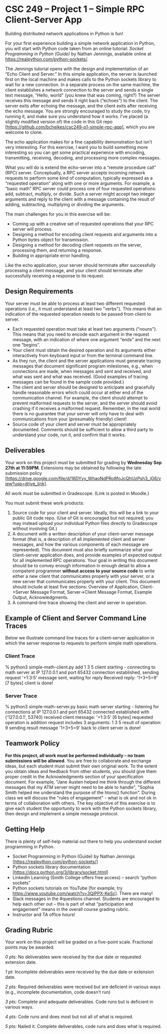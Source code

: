 # CSC 249 – Project 1 – Simple RPC Client-Server App

Building distributed network applications in Python is fun!

For your first experience building a simple network application in Python, you will start with Python code taken from an online tutorial: _Socket Programming in Python (Guide)_ by Nathan Jennings, available online at https://realpython.com/python-sockets/. 

The Jennings tutorial opens with the design and implementation of an “Echo Client and Server.” In this simple application, the server is launched first on the local machine and makes calls to the Python sockets library to wait for a new connection. In a separate process on the same machine, the client establishes a network connection to the server and sends a single text message, “Hello, world” (you knew that was coming, right?) The server receives this message and sends it right back (“echoes”) to the client. The server exits after echoing the message, and the client exits after receiving the echo message. You are strongly encouraged to study the code, try running it, and make sure you understand how it works. I’ve placed (a slightly modified version of) the code in this Git repo [https://github.com/bcheikes/csc249-p1-simple-rpc-app], which you are welcome to clone.

The echo application makes for a fine capability demonstration but isn’t very interesting. For this exercise, I want you to build something more interesting so you can get some practical experience with encoding, transmitting, receiving, decoding, and processing more complex messages.

What you will do is extend the echo-server into a “remote procedure call” (RPC) server. Conceptually, a RPC server accepts incoming network requests to perform some kind of computation, typically expressed as a “requested operation” along with one or more arguments. For example, a “basic math” RPC server could process one of four requested operations: add, subtract, multiply, or divide. Such a server might accept two integer arguments and reply to the client with a message containing the result of adding, subtracting, multiplying or dividing the arguments.

The main challenges for you in this exercise will be:

* Coming up with a creative set of requested operations that your RPC server will process.
* Designing a method for encoding client requests and arguments into a Python bytes object for transmission.
* Designing a method for decoding client requests on the server, processing them, and returning a response.
* Building in appropriate error handling.

Like the echo application, your server should terminate after successfully processing a client message, and your client should terminate after successfully receiving a response to its request.

## Design Requirements

Your server must be able to process at least two different requested operations (i.e., it must understand at least two "verbs"). This means that an indication of the requested operation needs to be passed from client to server.

* Each requested operation must take at least two arguments ("nouns"). This means that you need to encode each argument in the request message, with an indication of where one argument “ends” and the next one “begins”.
* Your client must obtain the desired operation and its arguments either interactively from keyboard input or from the terminal command line.
* As they run, the client and the server applications must generate tracing messages that document significant program milestones, e.g., when connections are made, when messages and sent and received, and what was sent and what was received. (Good examples of tracing messages can be found in the sample code provided.)
* The client and server should be designed to anticipate and gracefully handle reasonable errors which could occur at either end of the communication channel. For example, the client should attempt to prevent malformed requests to the server, and the server should avoid crashing if it receives a malformed request. Remember, in the real world there is no guarantee that your server will only have to deal with communications from your (presumably friendly) client!
* Source code of your client and server must be appropriately documented. Comments should be sufficient to allow a third party to understand your code, run it, and confirm that it works.

## Deliverables

Your work on this project must be submitted for grading by **Wednesday Sep 27th at 11:59PM**. Extensions may be obtained by following the late submission policy [https://drive.google.com/file/d/16DYyy_WhaoNdPRo8foJcQhUzPsh3_jG6/view?usp=drive_link].

All work must be submitted in Gradescope. (Link is posted in Moodle.)

You must submit these work products:

1. Source code for your client and server. Ideally, this will be a link to your public Git code repo. (Use of Git is encouraged but not required; you may instead upload your individual Python files directly to Gradescope without involving Git.)
2. A document with a written description of your client-server message format (that is, a description of all implemented client and server messages, and how the various components of each message are represented). This document must also briefly summarize what your client-server application does, and provide examples of expected output for all implemented RPC operations. Your goal in writing this document should be to convey enough information in enough detail to allow a competent programmer **without access to your source code** to write either a new client that communicates properly with your server, or a new server that communicates properly with your client. This document should include at least five sections: Overview of Application, Client->Server Message Format, Server->Client Message Format, Example Output, Acknowledgments.
3. A command-line trace showing the client and server in operation. 

## Example of Client and Server Command Line Traces

Below we illustrate command line traces for a client-server application in which the server response to requests to perform simple math operations.

### Client Trace

% python3 simple-math-client.py add 1 3 5
client starting - connecting to math server at IP 127.0.0.1 and port 65432
connection established, sending request '+1:3:5'
message sent, waiting for reply
Received reply: '1+3+5=9' [7 bytes]
client is done!

### Server Trace
% python3 simple-math-server.py
basic math server starting - listening for connections at IP 127.0.0.1 and port 65432
connected established with ('127.0.0.1', 53740)
received client message: '+1:3:5' [6 bytes]
requested operation is addition
request includes 3 arguments: 1 3 5
result of operation: 9
sending result message '1+3+5=9' back to client
server is done!

## Teamwork Policy

**For this project, all work must be performed individually – no team submissions will be allowed**. You are free to collaborate and exchange ideas, but each student must submit their own original work. To the extent you obtain ideas and feedback from other students, you should give them proper credit in the Acknowledgments section of your specification document. For example, "Jane Austen helped me think through the different messages that my ATM server might need to be able to handle", "Sophia Smith helped me understand the purpose of the htons() function". During class we will discuss the "rules of engagement" - what is ok and not ok in terms of collaboration with others. The key objective of this exercise is to give each student the opportunity to work with the Python sockets library, then design and implement a simple message protocol.

## Getting Help

There is plenty of self-help material out there to help you understand socket programming in Python. 

* Socket Programming in Python (Guide) by Nathan Jennings [https://realpython.com/python-sockets/]
* Python sockets library documentation [https://docs.python.org/3/library/socket.html]
* LinkedIn Learning (Smith College offers free access) – search “python sockets”
* Python sockets tutorials on YouTube [for example, try https://www.youtube.com/watch?v=3QiPPX-KeSc]. There are many!
* Slack messages in the #questions channel. Students are encouraged to help each other out – this is part of what “participation and engagement” means in the overall course grading rubric.
* Instructor and TA office hours!

## Grading Rubric

Your work on this project will be graded on a five-point scale. Fractional points may be awarded.

_0 pts:_ No deliverables were received by the due date or requested extension date.

_1 pt:_ Incomplete deliverables were received by the due date or extension date.

_2 pts:_ Required deliverables were received but are deficient in various ways (e.g., incomplete documentation, code doesn’t run)

_3 pts:_ Complete and adequate deliverables. Code runs but is deficient in various ways.

_4 pts:_ Code runs and does most but not all of what is required.

_5 pts:_ Nailed it. Complete deliverables, code runs and does what is required.
